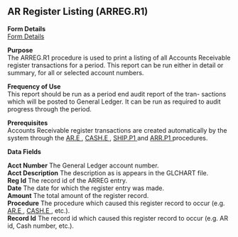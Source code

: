 ##  AR Register Listing (ARREG.R1)

<PageHeader />

**Form Details**  
[ Form Details ](ARREG-R1-1/README.md)   

**Purpose**  
The ARREG.R1 procedure is used to print a listing of all Accounts Receivable
register transactions for a period. This report can be run either in detail or
summary, for all or selected account numbers.

**Frequency of Use**  
This report should be run as a period end audit report of the tran- sactions
which will be posted to General Ledger. It can be run as required to audit
progress through the period.

**Prerequisites**  
Accounts Receivable register transactions are created automatically by the system through the [ AR.E ](../../AR-ENTRY/AR-E/README.md) , [ CASH.E ](../../AR-ENTRY/CASH-E/README.md) , [ SHIP.P1 ](../../../duplicates/SHIP-P1/README.md) and [ ARR.P1 ](../../AR-PROCESS/ARR-P1/README.md) procedures. 

**Data Fields**

**Acct Number** The General Ledger account number.  
**Acct Description** The description as is appears in the GLCHART file.  
**Reg Id** The record id of the ARREG entry.  
**Date** The date for which the register entry was made.  
**Amount** The total amount of the register record.  
**Procedure** The procedure which caused this register record to occur (e.g. [ AR.E ](../../AR-ENTRY/AR-E/README.md) , [ CASH.E ](../../AR-ENTRY/CASH-E/README.md) , etc.).   
**Record Id** The record id which caused this register record to occur (e.g.
AR id, Cash number, etc.).  
  
<badge text= "Version 8.10.57" vertical="middle" />

<PageFooter />